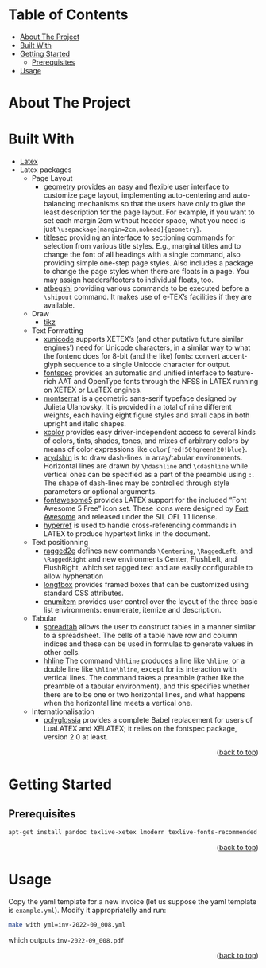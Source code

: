 <a name="readme-top"></a>

<!-- TABLE OF CONTENTS -->
# Table of Contents

* [About The Project](#about-the-project)
* [Built With](#built-with)
* [Getting Started](#getting-started)
    * [Prerequisites](#prerequisites)
* [Usage](#usage)

<!-- ABOUT THE PROJECT -->
# About The Project



# Built With

* [Latex](https://www.latex-project.org/)
* Latex packages
    * Page Layout
        * [geometry](https://www.ctan.org/pkg/geometry) provides an easy and flexible user interface to customize page layout, implementing auto-centering and auto-balancing mechanisms so that the users have only to give the least description for the page layout. For example, if you want to set each margin 2cm without header space, what you need is just `\usepackage[margin=2cm,nohead]{geometry}`.
        * [titlesec](https://www.ctan.org/pkg/titlesec) providing an interface to sectioning commands for selection from various title styles. E.g., marginal titles and to change the font of all headings with a single command, also providing simple one-step page styles. Also includes a package to change the page styles when there are floats in a page. You may assign headers/footers to individual floats, too.
        * [atbegshi](https://www.ctan.org/pkg/atbegshi) providing various commands to be executed before a `\shipout` command. It makes use of e-TEX’s facilities if they are available.
    * Draw
        * [tikz](https://www.ctan.org/pkg/tikz)
    * Text Formatting
        * [xunicode](https://www.ctan.org/pkg/xunicode) supports XETEX’s (and other putative future similar engines’) need for Unicode characters, in a similar way to what the fontenc does for 8-bit (and the like) fonts: convert accent-glyph sequence to a single Unicode character for output.
        * [fontspec](https://www.ctan.org/pkg/fontspec) provides an automatic and unified interface to feature-rich AAT and OpenType fonts through the NFSS in LATEX running on XETEX or LuaTEX engines.
        * [montserrat](https://www.ctan.org/pkg/montserrat) is a geometric sans-serif typeface designed by Julieta Ulanovsky. It is provided in a total of nine different weights, each having eight figure styles and small caps in both upright and italic shapes.
        * [xcolor](https://www.ctan.org/pkg/xcolor) provides easy driver-independent access to several kinds of colors, tints, shades, tones, and mixes of arbitrary colors by means of color expressions like `color{red!50!green!20!blue}`.
        * [arydshln](https://www.ctan.org/pkg/arydshln) is to draw dash-lines in array/tabular environments. Horizontal lines are drawn by `\hdashline` and `\cdashline` while vertical ones can be specified as a part of the preamble using `:`. The shape of dash-lines may be controlled through style parameters or optional arguments.
        * [fontawesome5](https://www.ctan.org/pkg/fontawesome5) provides LATEX support for the included “Font Awesome 5 Free” icon set. These icons were designed by [Fort Awesome](https://fontawesome.com/) and released under the SIL OFL 1.1 license.
        * [hyperref](https://www.ctan.org/pkg/hyperref) is used to handle cross-referencing commands in LATEX to produce hypertext links in the document.
    * Text positionning
        * [ragged2e](https://www.ctan.org/pkg/ragged2e) defines new commands `\Centering`, `\RaggedLeft`, and `\RaggedRight` and new environments Center, FlushLeft, and FlushRight, which set ragged text and are easily configurable to allow hyphenation
        * [longfbox](https://www.ctan.org/pkg/longfbox) provides framed boxes that can be customized using standard CSS attributes.
        * [enumitem](https://www.ctan.org/pkg/enumitem) provides user control over the layout of the three basic list environments: enumerate, itemize and description.
    * Tabular
        * [spreadtab](https://www.ctan.org/pkg/spreadtab) allows the user to construct tables in a manner similar to a spreadsheet. The cells of a table have row and column indices and these can be used in formulas to generate values in other cells.
        * [hhline](https://www.ctan.org/pkg/hhline) The command `\hhline` produces a line like `\hline`, or a double line like `\hline\hline`, except for its interaction with vertical lines. The command takes a preamble (rather like the preamble of a tabular environment), and this specifies whether there are to be one or two horizontal lines, and what happens when the horizontal line meets a vertical one.
    * Internationalisation
        * [polyglossia](https://www.ctan.org/pkg/polyglossia) provides a complete Babel replacement for users of LuaLATEX and XELATEX; it relies on the fontspec package, version 2.0 at least.

<p align="right">(<a href="#readme-top">back to top</a>)</p>

# Getting Started

## Prerequisites

```bash
apt-get install pandoc texlive-xetex lmodern texlive-fonts-recommended texlive-fonts-extra
```

<p align="right">(<a href="#readme-top">back to top</a>)</p>

# Usage

Copy the yaml template for a new invoice (let us suppose the yaml template is `example.yml`). Modify it appropriatelly and run:

```bash
make with yml=inv-2022-09_008.yml
```

which outputs `inv-2022-09_008.pdf`

<p align="right">(<a href="#readme-top">back to top</a>)</p>
